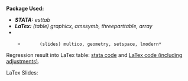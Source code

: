 **Package Used:**
- ***STATA:** esttab*
- ***LaTex:** (table) graphicx, amssymb, threeparttable, array*
- *           (slides) multico, geometry, setspace, lmodern*

Regression result into LaTex table: [stata code](https://github.com/jingwenshi-novae/Coding-Samples/blob/main/LaTex/Reg%20to%20LaTex.do) and [LaTex code (including adjustments)](https://github.com/jingwenshi-novae/Coding-Samples/blob/main/LaTex/LaTex%20code%20for%table.tex).

LaTex Slides: 
